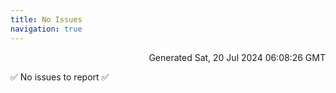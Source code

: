 ```yaml
---
title: No Issues
navigation: true
---
```


<p style="text-align:right;color:#cccs">
Generated Sat, 20 Jul 2024 06:08:26 GMT
</p>
<p>✅ No issues to report ✅</p>




